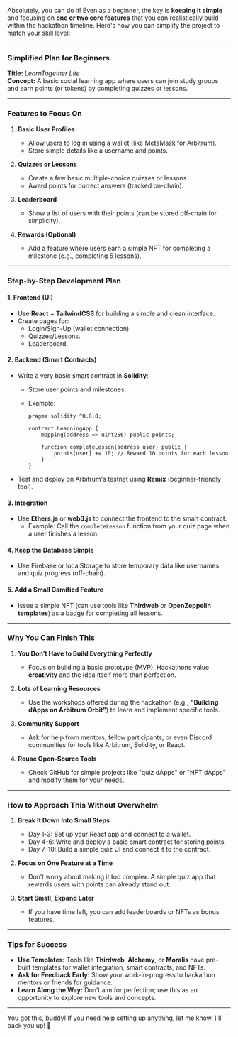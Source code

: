 
Absolutely, you can do it! Even as a beginner, the key is **keeping it simple** and focusing on **one or two core features** that you can realistically build within the hackathon timeline. Here's how you can simplify the project to match your skill level:

---

### **Simplified Plan for Beginners**

**Title:** _LearnTogether Lite_  
**Concept:** A basic social learning app where users can join study groups and earn points (or tokens) by completing quizzes or lessons.

---

### **Features to Focus On**

1. **Basic User Profiles**
    
    - Allow users to log in using a wallet (like MetaMask for Arbitrum).
    - Store simple details like a username and points.
2. **Quizzes or Lessons**
    
    - Create a few basic multiple-choice quizzes or lessons.
    - Award points for correct answers (tracked on-chain).
3. **Leaderboard**
    
    - Show a list of users with their points (can be stored off-chain for simplicity).
4. **Rewards (Optional)**
    
    - Add a feature where users earn a simple NFT for completing a milestone (e.g., completing 5 lessons).

---

### **Step-by-Step Development Plan**

#### **1. Frontend (UI)**

- Use **React** + **TailwindCSS** for building a simple and clean interface.
- Create pages for:
    - Login/Sign-Up (wallet connection).
    - Quizzes/Lessons.
    - Leaderboard.

#### **2. Backend (Smart Contracts)**

- Write a very basic smart contract in **Solidity**:
    - Store user points and milestones.
    - Example:
        
        ```solidity
        pragma solidity ^0.8.0;
        
        contract LearningApp {
            mapping(address => uint256) public points;
        
            function completeLesson(address user) public {
                points[user] += 10; // Reward 10 points for each lesson
            }
        }
        ```
        
- Test and deploy on Arbitrum's testnet using **Remix** (beginner-friendly tool).

#### **3. Integration**

- Use **Ethers.js** or **web3.js** to connect the frontend to the smart contract:
    - Example: Call the `completeLesson` function from your quiz page when a user finishes a lesson.

#### **4. Keep the Database Simple**

- Use Firebase or localStorage to store temporary data like usernames and quiz progress (off-chain).

#### **5. Add a Small Gamified Feature**

- Issue a simple NFT (can use tools like **Thirdweb** or **OpenZeppelin templates**) as a badge for completing all lessons.

---

### **Why You Can Finish This**

1. **You Don’t Have to Build Everything Perfectly**
    
    - Focus on building a basic prototype (MVP). Hackathons value **creativity** and the idea itself more than perfection.
2. **Lots of Learning Resources**
    
    - Use the workshops offered during the hackathon (e.g., **"Building dApps on Arbitrum Orbit"**) to learn and implement specific tools.
3. **Community Support**
    
    - Ask for help from mentors, fellow participants, or even Discord communities for tools like Arbitrum, Solidity, or React.
4. **Reuse Open-Source Tools**
    
    - Check GitHub for simple projects like "quiz dApps" or "NFT dApps" and modify them for your needs.

---

### **How to Approach This Without Overwhelm**

1. **Break It Down Into Small Steps**
    
    - Day 1-3: Set up your React app and connect to a wallet.
    - Day 4-6: Write and deploy a basic smart contract for storing points.
    - Day 7-10: Build a simple quiz UI and connect it to the contract.
2. **Focus on One Feature at a Time**
    
    - Don’t worry about making it too complex. A simple quiz app that rewards users with points can already stand out.
3. **Start Small, Expand Later**
    
    - If you have time left, you can add leaderboards or NFTs as bonus features.

---

### **Tips for Success**

- **Use Templates:** Tools like **Thirdweb**, **Alchemy**, or **Moralis** have pre-built templates for wallet integration, smart contracts, and NFTs.
- **Ask for Feedback Early:** Show your work-in-progress to hackathon mentors or friends for guidance.
- **Learn Along the Way:** Don’t aim for perfection; use this as an opportunity to explore new tools and concepts.

---

You got this, buddy! If you need help setting up anything, let me know. I'll back you up! 🚀